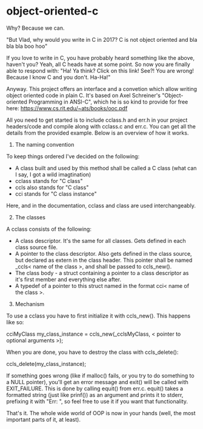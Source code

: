 # object-oriented-c
Why? Because we can.

"But Vlad, why would you write in C in 2017? C is not object oriented and bla bla bla boo hoo"

If you love to write in C, you have probably heard something like the above, haven't you?
Yeah, all C heads have at some point. So now you are finally able to respond with:
"Ha! Ya think? Click on this link! See?! You are wrong! Because I know C and you don't. Ha-Ha!"

Anyway. This project offers an interface and a convetion which allow writing object oriented code in plain C.
It's based on Axel Schreiner's "Object-oriented Programming in ANSI-C", which he is so kind to provide for free
here: https://www.cs.rit.edu/~ats/books/ooc.pdf

All you need to get started is to include cclass.h and err.h in your project headers/code and compile along with 
cclass.c and err.c. You can get all the details from the provided example. Below is an overview of how it works.

1. The naming convention

To keep things ordered I've decided on the following: 

- A class built and used by this method shall be called a C class (what can I say, I got a wild imagtination)
- cclass stands for "C class"
- ccls also stands for "C class"
- cci stands for "C class instance"

Here, and in the documentation, cclass and class are used interchangeably.

2. The classes

A cclass consists of the following:
- A class descriptor. It's the same for all classes. Gets defined in each class source file.
- A pointer to the class descriptor. Also gets defined in the class source, but declared as extern in the class header.
This pointer shall be named _ccls< name of the class >, and shall be passed to ccls_new().
- The class body - a struct containing a pointer to a class descriptor as it's first member and everything else after.
- A typedef of a pointer to this struct named in the format cci< name of the class >.

3. Mechanism

To use a cclass you have to first initialize it with ccls_new(). This happens like so:

cciMyClass my_class_instance = ccls_new(_cclsMyClass, < pointer to optional arguments >);

When you are done, you have to destroy the class with ccls_delete():

ccls_delete(my_class_instance);

If something goes wrong (like if malloc() fails, or you try to do something to a NULL pointer), you'll get an error message
and exit() will be called with EXIT_FAILURE. This is done by calling equit() from err.c.
equit() takes a formatted string (just like prinf()) as an argument and prints it to stderr, prefixing it with "Err: ", so
feel free to use it if you want that functionality.

That's it. The whole wide world of OOP is now in your hands (well, the most important parts of it, at least).
